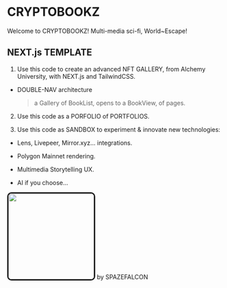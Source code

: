 # CRYPTOBOOKZ
Welcome to CRYPTOBOOKZ!  Multi-media sci-fi, World~Escape!

## NEXT.js TEMPLATE

1) Use this code to create an advanced NFT GALLERY, from Alchemy University, with NEXT.js and TailwindCSS.

- DOUBLE-NAV architecture
    > a Gallery of BookList, opens to a BookView, of pages.

2) Use this code as a PORFOLIO of PORTFOLIOS.

3) Use this code as SANDBOX to experiment & innovate new technologies:

- Lens, Livepeer, Mirror.xyz... integrations.

- Polygon Mainnet rendering.

- Multimedia Storytelling UX.

- AI if you choose...

[<img src="./img/spazefalcon1.png" width="200" border="3" style="border-radius: 10px;">](https://linktr.ee/spazefalcon/)
by SPAZEFALCON

